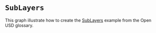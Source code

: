 # `SubLayers`

This graph illustrate how to create the [SubLayers](https://graphics.pixar.com/usd/release/glossary.html#usdglossary-sublayers) example from the Open USD glossary.
